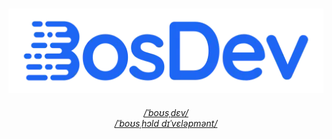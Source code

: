 <h3 align="center">
  <a href="https://github.com/boshold#is=awesome">
      <picture>
         <source media="(prefers-color-scheme: dark)" srcset="https://raw.githubusercontent.com/boshold/.github/main/profile/assets/logo_512_mocha.webp">
         <img alt="Logo showing 'BosDev'" src="https://raw.githubusercontent.com/boshold/.github/main/profile/assets/logo_512_latte.webp">
      </picture>
   </a>
</h3>

<h6 align="center"> 
  <a href="https://github.com/user-attachments/assets/00acbfaf-3ba9-4006-bc3b-cd367dbec70f" target="_blank">/ˈboʊsˌdɛv/</a>
  <br/>
  <a href="https://github.com/user-attachments/assets/966217ab-00fd-4655-ab6c-6b3eacf3bf92" target="_blank">/ˈboʊsˌhɔld dɪˈvɛləpmənt/</a>
</h6>
